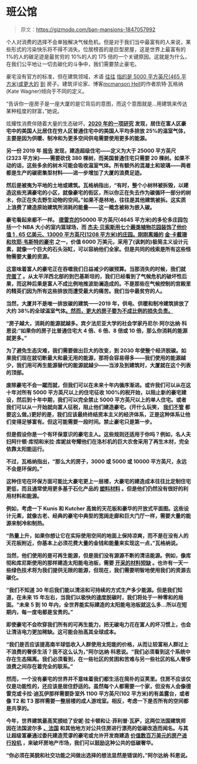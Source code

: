 # 班公馆

> 原文：<https://gizmodo.com/ban-mansions-1847057992>

个人对消费的选择不会单独解决气候危机。但是对于我们当中最富有的人来说，某些形式的污染快乐将不得不消失。位居榜首的是巨型房屋，这是世界上最富有的 1%的人的碳足迹是最贫穷的 10%的人的 175 倍的一个关键原因。这就是为什么，在我们公平地让一切去碳化的斗争中，我们需要禁止豪宅。



豪宅没有官方的标准，但在建筑领域，术语 [往往](https://www.theplancollection.com/house-plan-related-articles/house-plans-over-five-thousand-square-feet) [指的是 5000 平方英尺(465 平方米)或更大的](https://www.reference.com/science/many-square-feet-mansion-5deaf04e7986eac2#) [到](https://www.homelight.com/blog/buyer-what-is-a-mansion/) 房子。建筑评论家、博客[mcmanson Hell](https://mcmansionhell.com/)的作者凯特·瓦格纳(Kate Wagner)倾向于不同的定义。

“告诉你一座房子是一座大厦的是它背后的意图，而这个意图就是...用建筑来传达某种程度的财富，”她说。

炫耀性消费伴随着大量的生态破坏。**[2020 年的一项研究](https://gizmodo.com/mcmansions-will-doom-us-all-1844444834) 发现，居住在富人区豪宅中的美国人比居住在穷人区普通住宅中的美国人平均多排放 25%的温室气体，主要是因为供暖、制冷和为更多空间供电需要使用更多的能源。**

**另一份 2019 年 [报告](https://www.researchgate.net/publication/333117629_Measuring_the_Ecological_Impact_of_the_Wealthy_Excessive_Consumption_Ecological_Disorganization_Green_Crime_and_Justice) 发现，建造超级住宅——定义为大于 25000 平方英尺(2323 平方米)——需要砍伐 380 棵树，而美国普通住宅只需要 20 棵树。如果不动的话，这些多余的树木可能会吸收温室气体。所有额外的混凝土和玻璃——两者都是生产的碳密集型材料——进一步增加了大厦的浪费足迹。**

**然后是被夷为平地的土地或建筑。瓦格纳指出，“有时，整个小树林被拆毁，以建造这些充满豪宅的小区，就像豪宅的街区，所以你正在失去作为碳循环一部分的树木，你正在失去野生动物的空间。”如果不是林地，往往是其他建筑被拆。这实质上浪费了建造原始建筑所消耗的能量——这一概念被称为嵌入碳。**

**豪宅看起来都不一样。 [德雷克的](https://www.architecturaldigest.com/story/inside-rapper-drakes-hometown-manor-in-toronto)50000 平方英尺(4645 平方米)的多伦多庄园包括一个 NBA 大小的室内篮球场，而 [杰夫·贝索斯用七个蕨类植物花园装饰了他价值 1 . 65 亿美元、13000 平方英尺(1208 平方米)的庄园。刚刚离婚的](https://www.fastcompany.com/90464651/the-3-most-ridiculous-things-about-jeff-bezoss-new-165-million-mansion) [金·卡戴珊和坎耶·韦斯特的豪宅](https://www.youtube.com/watch?v=JEBTjB__im8&ab_channel=LuxuryZone) 之一，价值 6000 万美元，采用了(讽刺的)极简主义设计元素，就像一个巨大的石头浴缸，可以容纳他们全家。但是共同的线索是所有这些怪物需要大量的资源。**

**这意味着富人的豪宅正在吞噬我们日益减少的碳预算。当那消失的时候，我们就 [完蛋了](https://gizmodo.com/we-have-a-decade-to-prevent-a-total-climate-disaster-1829585748) 。从太平洋西北部的到巴基斯坦的，我们已经看到了气候危机的破坏性后果，而这种后果是富人不成比例地推波助澜造成的。不是那些在气候控制的宫殿里的精英们因为所有这些排放而遭受最大的痛苦。我们当中最贫穷的人。**

**当然，大厦并不是唯一排放碳的建筑——2019 年，供电、供暖和制冷建筑排放了大约 38%的全球温室气体[。然而，更大的房子要为不成比例的损失负责。](https://gizmodo.com/buildings-are-becoming-a-huge-source-of-carbon-pollutio-1845890582)**

**“房子越大，消耗的能源就越多。宾夕法尼亚大学的社会学家丹尼尔·阿尔达纳·科恩说:“如果你的房子比普通住宅大 4 倍、6 倍、8 倍或 10 倍，那么你消耗的能源就更多。”**

**为了避免生态灾难，我们需要做出巨大的改变，到 2030 年使整个经济脱碳。如果我们现在就切断最大和最无用的能源，那将会容易得多——我们使用的能源越少，我们用可再生能源替代的能源就越少——当涉及到建筑时，大厦就在这个列表的顶部。** 

**废除豪宅不会一蹴而就，但我们可以在未来十年内循序渐进。或许我们可以从在这十年对所有 5000 平方英尺以上的住宅征收 100%的税开始，以阻止新的豪宅建设，然后到十年中期，我们可以完全禁止 5000 平方英尺以上的单人住宅。或者我们可以从一开始就向富人征税，阻止他们建造豪宅。(开什么玩笑， [我们不管](https://gizmodo.com/elon-musk-paid-0-in-federal-income-tax-in-2018-report-1847051810) 都要这么做。)更好的是，我们应该最终终结资本主义的经济体系，正是这种体系让他们变得足够富有。但这可能需要一段时间。禁止豪宅只是第一步。**

**但是假设你是一个有环保意识的豪宅主人。这些规则还适用于你吗？例如，名人夫妇阿什顿·库彻和米拉·库妮丝夸耀他们在洛杉机的巨大农舍采用了再生木材，完全依靠太阳能运行。** 

**不过，瓦格纳指出，“那么大的房子，3000 或 5000 或 10000 平方英尺，永远不会是环保的。”**

**这种住宅在环保方面可能比大豪宅更上一层楼，大豪宅的建造成本往往比定制住宅更低，而且通常使用更多基于石化产品的 [塑料材料](https://mcmansionhell.com/post/149284377161/mansionvsmcmansion) 。但是他们仍然没有很好的利用材料和能源。**

**例如，考虑一下 Kunis 和 Kutcher 高耸的天花板和豪华的开放式平面图。这些设计元素，就像古老、经典的豪宅中典型的宽阔走廊和巨大门厅一样，需要大量的能源来制冷和制热。**

**“热量上升，如果你想让它在实际使用空间的地面上保持凉爽，而不是在没有人的天花板附近，你基本上必须花费大量的金钱和能量来实现这一点，”瓦格纳说。**

**当然，他们使用的是可再生能源，但是我们没有源源不断的清洁能源。例如，像库彻和库尼斯使用的那样建造太阳能电池板，需要 [开采的材料](https://gizmodo.com/our-best-energy-solution-could-hurt-biodiversity-if-we-1844914402)[短缺](https://gizmodo.com/we-need-6-times-more-minerals-to-meet-our-clean-energy-1846832436) 。也许有一天一些绿色技术将为我们提供无限的能源，但现在，我们需要明智地使用我们的资源去碳化。**

**“我们不知道 30 年后我们能以清洁和可持续的方式生产多少能源。但是我们知道，在未来 15 年左右，当我们以极快的速度脱碳时，我们将处于一种零和的局面。“未来 5 到 10 年内，全世界能实际建造的太阳能电池板就这么多...所以在短期内，每一度电都是宝贵的。”**

**即使豪宅不会吹穿我们所有的可再生能力，把无碳电力花在富人的坏习惯上，也会让清洁电力更加稀缺。这可能会抬高其全球成本。**

**“我们是否应该提高南半球低收入人群使用太阳能的价格，从而让较富裕人群过上不浪费的奢侈生活？我不这么认为，”阿尔达纳·科恩说。“我们必须看到这个系统中存在生态隔离。我们必须看到，在一些社区的贫困和苦难与另一些社区的私人奢侈浪费之间存在着完全的联系。”**

**然而，一个没有豪宅的世界并不意味着我们都生活在简朴的豆荚里。住房不应该仅仅是功能性的，还应该是居住舒适的。虽然每个人都需要一个家，但没有人会像德雷克或卡拉·迪瓦伊那样需要卧室外 1100 平方英尺(102 平方米)的有盖露台，或者像 T2 和 T3 那样需要一整层楼的成人游戏室。相反，考虑一下是否所有的空间都是共享的。**

**今年，世界建筑最高奖颁给了安妮·拉卡顿和让·菲利普·瓦萨，这两位法国建筑师因在法国波尔多 [、法国](https://www.theguardian.com/artanddesign/2019/may/12/grand-parc-bordeaux-lacaton-vassal-mies-van-der-rohe-award) 和其他地方对公共住房进行漂亮的低碳改造而闻名。与其让超级富豪通过委托建造荒谬的豪宅或允许开发商建造 [价值数百万美元的房产进行投机](https://www.wsj.com/articles/la-developers-have-a-big-problem-too-many-new-megamansions-11559230837) ，来破坏房地产市场，我们可以鼓励这种公共的低碳奢华。**

**“你必须在美貌和社交功能之间做出选择的想法显然是错误的，”阿尔达纳·科恩说。**